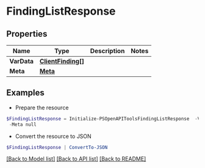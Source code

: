# FindingListResponse
## Properties

Name | Type | Description | Notes
------------ | ------------- | ------------- | -------------
**VarData** | [**ClientFinding[]**](ClientFinding.md) |  | 
**Meta** | [**Meta**](Meta.md) |  | 

## Examples

- Prepare the resource
```powershell
$FindingListResponse = Initialize-PSOpenAPIToolsFindingListResponse  -VarData null `
 -Meta null
```

- Convert the resource to JSON
```powershell
$FindingListResponse | ConvertTo-JSON
```

[[Back to Model list]](../README.md#documentation-for-models) [[Back to API list]](../README.md#documentation-for-api-endpoints) [[Back to README]](../README.md)

